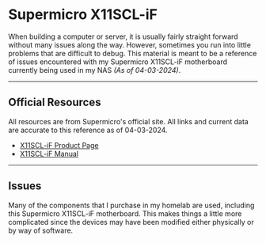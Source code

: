 # Supermicro X11SCL-iF

When building a computer or server, it is usually fairly straight forward without many issues along the way. However, sometimes you run into little problems that are difficult to debug. This material is meant to be a reference of issues encountered with my Supermicro X11SCL-iF motherboard currently being used in my NAS *(As of 04-03-2024)*.

---

## Official Resources

All resources are from Supermicro's official site. All links and current data are accurate to this reference as of 04-03-2024.

- [X11SCL-iF Product Page](https://www.supermicro.com/en/products/motherboard/x11scl-if)
- [X11SCL-iF Manual](https://www.supermicro.com/manuals/motherboard/X11/MNL-2088.pdf)

---

## Issues

Many of the components that I purchase in my homelab are used, including this Supermicro X11SCL-iF motherboard. This makes things a little more complicated since the devices may have been modified either physically or by way of software.

<!-- TODO This was fixed by using the 3.3v header instead on pin 15 -->
<!--
### Front Panel Connector

The [front panel connector](https://www.supermicro.com/manuals/motherboard/X11/MNL-2088.pdf#p36) of my Supermicro X11SCL-iF motherboard did not have any power LED indicator working. To debug the issue, I attempted multiple differrent headers to see if any worked first of all. Since other headers worked, I determined that either the port was damaged or turned off somehow. To test, I used my multimeter to determine whether any voltage was going through the jumper; there was no voltage.

I looked online onto forums to see whether there was a setting within the BIOS or IPMI that could turn the headers off. No information was found related to software so I decided to take a look into the motherboard manual for any jumpers. Sure enough there was a jumper referenced, JLED1 Header, which controls the onboard power LED. The header reference can be found in the [Headers](https://www.supermicro.com/manuals/motherboard/X11/MNL-2088.pdf#p43) section of the X11SCL-iF motherboard manual on page 48. -->

